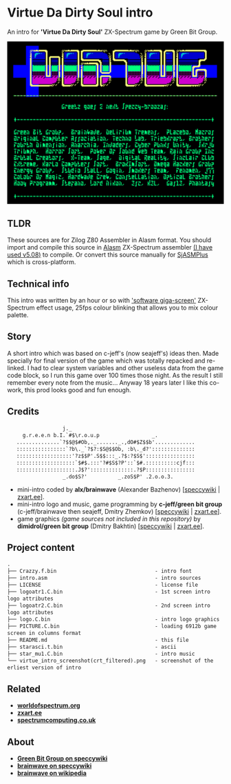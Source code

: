 # Virtue Da Dirty Soul intro

An intro for **'Virtue Da Dirty Soul'** ZX-Spectrum game by Green Bit Group.

[![virtue-da-dirty-soul on zxart.ee](virtue_intro_screenshot(crt_filtered).png)](https://zxart.ee/rus/soft/game/adventure/textillustrated/virtue-da-dirty-soul/virtue-da-dirty-soul/)

## TLDR

These sources are for Zilog Z80 Assembler in Alasm format. You should import and compile this source in
[Alasm](https://zxart.ee/rus/soft/tool/music/pro-tracker-alasm/qid:365628/) ZX-Spectrum assembler
[(I have used v5.08)](https://speccy.info/ALASM) to compile. Or convert this source manually for 
[SjASMPlus](http://speccy.info/SjASMPlus) which is cross-platform.

## Technical info

This intro was written by an hour or so with 
['software giga-screen'](https://en.wikipedia.org/wiki/ZX_Spectrum_graphic_modes) ZX-Spectrum effect usage, 25fps colour
blinking that allows you to mix colour palette.

## Story

A short intro which was based on c-jeff's (now seajeff's) ideas then. Made specially for final version of the game which
was totally repacked and re-linked. I had to clear system variables and other useless data from the game code block, so
I run this game over 100 times those night. As the result I still remember every note from the music... Anyway 18 years
later I like this co-work, this prod looks good and fun enough.

## Credits

```
                  j._
     g.r.e.e.n b.I.`#$\r.o.u.p                 _.
   ..............`?$$@$#Ob,._......._.,dO#$Z$$b'.............
   ::::::::::::::::`?b\._`?$?:$S@$$Ob, :b\._d?'::::::::::::::
   ::::::::::::::::::'?z$$P'.S$$:::_.?$:?$S$'::::::::::::::::
   :::::::::::::::::::`$#$.:::'?#$S$?P'::`$#.::::::::::cjf:::
   :::::::::::::::::::.J$?'::::::::::::::.?$P::::::::::::::::
                  _.do$S?'          _.zoS$P' .2.o.o.3.
```

- mini-intro coded by **alx/brainwave** (Alexander Bazhenov) [[speccywiki](https://speccy.info/Alx) |
[zxart.ee](https://zxart.ee/rus/avtory/a/alx/qid:602008/)].
- mini-intro logo and music, game programming by **c-jeff/green bit group** (c-jeff/brainwave then seajeff, Dmitry 
Zhemkov) [[speccywiki](https://speccy.info/C-jeff) | [zxart.ee](https://zxart.ee/rus/avtory/c/c-jeff/qid:602010/)].
- game graphics *(game sources not included in this repository)* by **dimidrol/green bit group** (Dmitry Bakhtin)
[[speccywiki](https://speccy.info/Dimidrol) | [zxart.ee](https://zxart.ee/rus/avtory/d/dimidrol/qid:602007/)].

## Project content
```
.
├── Crazzy.f.bin                                - intro font
├── intro.asm                                   - intro sources
├── LICENSE                                     - license file
├── logoatr1.C.bin                              - 1st screen intro logo attributes
├── logoatr2.C.bin                              - 2nd screen intro logo attributes
├── logo.C.bin                                  - intro logo graphics
├── PICTURE.C.bin                               - loading 6912b game screen in columns format
├── README.md                                   - this file
├── starasci.t.bin                              - ascii
├── star_mu1.C.bin                              - intro music
└── virtue_intro_screenshot(crt_filtered).png   - screenshot of the erliest version of intro
```

## Related

- [**worldofspectrum.org**](https://worldofspectrum.org/archive/software/text-adventures/virtue-da-dirty-soul-green-bit)
- [**zxart.ee**](https://zxart.ee/rus/soft/game/adventure/textillustrated/virtue-da-dirty-soul/virtue-da-dirty-soul/)
- [**spectrumcomputing.co.uk**](https://spectrumcomputing.co.uk/index.php?cat=96&id=20747&__cf_chl_managed_tk__=pmd_X.cN3TQMHuk5Uln9ps4acrwdieQspYRax9aYF47gAYg-1632442789-0-gqNtZGzNAxCjcnBszRI9)

## About

- [**Green Bit Group on speccywiki**](https://speccy.info/Green_Bit_Group)
- [**brainwave on speccywiki**](http://speccy.info/Brainwave)
- [**brainwave on wikipedia**](https://ru.wikipedia.org/wiki/Brainwave_team)

